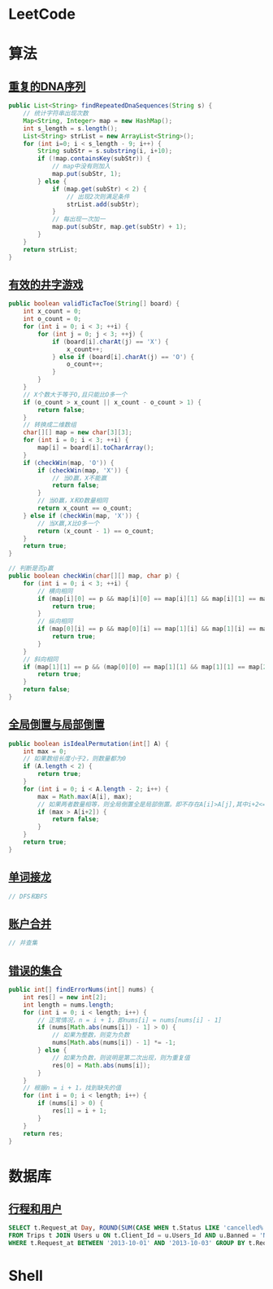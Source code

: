 # LeetCode

# 算法

## [重复的DNA序列](https://leetcode-cn.com/problems/repeated-dna-sequences/description/)

```java
public List<String> findRepeatedDnaSequences(String s) {
    // 统计字符串出现次数
    Map<String, Integer> map = new HashMap();
    int s_length = s.length();
    List<String> strList = new ArrayList<String>();
    for (int i=0; i < s_length - 9; i++) {
        String subStr = s.substring(i, i+10);
        if (!map.containsKey(subStr)) {
            // map中没有则加入
            map.put(subStr, 1);
        } else {
            if (map.get(subStr) < 2) {
                // 出现2次则满足条件
                strList.add(subStr);
            }
            // 每出现一次加一
            map.put(subStr, map.get(subStr) + 1);
        }
    }
    return strList;
}
```

## [有效的井字游戏](https://leetcode-cn.com/problems/valid-tic-tac-toe-state/description/)

```java
public boolean validTicTacToe(String[] board) {
    int x_count = 0;
    int o_count = 0;
    for (int i = 0; i < 3; ++i) {
        for (int j = 0; j < 3; ++j) {
            if (board[i].charAt(j) == 'X') {
                x_count++;
            } else if (board[i].charAt(j) == 'O') {
                o_count++;
            }
        }
    }
    // X个数大于等于O,且只能比O多一个
    if (o_count > x_count || x_count - o_count > 1) {
        return false;
    }
    // 转换成二维数组
    char[][] map = new char[3][3];
    for (int i = 0; i < 3; ++i) {
        map[i] = board[i].toCharArray();
    }
    if (checkWin(map, 'O')) {
        if (checkWin(map, 'X')) {
            // 当O赢，X不能赢
            return false;
        }
        // 当O赢，X和O数量相同
        return x_count == o_count;
    } else if (checkWin(map, 'X')) {
        // 当X赢,X比O多一个
        return (x_count - 1) == o_count;
    }
    return true;
}

// 判断是否p赢
public boolean checkWin(char[][] map, char p) {
    for (int i = 0; i < 3; ++i) {
        // 横向相同
        if (map[i][0] == p && map[i][0] == map[i][1] && map[i][1] == map[i][2]) {
            return true;
        }
        // 纵向相同
        if (map[0][i] == p && map[0][i] == map[1][i] && map[1][i] == map[2][i]) {
            return true;
        }
    }
    // 斜向相同
    if (map[1][1] == p && (map[0][0] == map[1][1] && map[1][1] == map[2][2] || map[0][2] == map[1][1] && map[1][1] == map[2][0])) {
        return true;
    }
    return false;
}
```

## [全局倒置与局部倒置](https://leetcode-cn.com/problems/global-and-local-inversions/description/)

```java
public boolean isIdealPermutation(int[] A) {
    int max = 0;
    // 如果数组长度小于2，则数量都为0
    if (A.length < 2) {
        return true;
    }
    for (int i = 0; i < A.length - 2; i++) {
        max = Math.max(A[i], max);
        // 如果两者数量相等，则全局倒置全是局部倒置。即不存在A[i]>A[j],其中i+2<=j;即max(A[i])>A[i+2]
        if (max > A[i+2]) {
            return false;
        }
    }
    return true;
}
```

## [单词接龙](https://leetcode-cn.com/problems/word-ladder/description/)

```java
// DFS和BFS
```

## [账户合并](https://leetcode-cn.com/problems/accounts-merge/description/)

```java
// 并查集
```

## [错误的集合](https://leetcode-cn.com/problems/set-mismatch/description/)

```java
public int[] findErrorNums(int[] nums) {
    int res[] = new int[2];
    int length = nums.length;
    for (int i = 0; i < length; i++) {
        // 正常情况，n = i + 1，即nums[i] = nums[nums[i] - 1]
        if (nums[Math.abs(nums[i]) - 1] > 0) {
            // 如果为整数，则变为负数
            nums[Math.abs(nums[i]) - 1] *= -1;        
        } else {
            // 如果为负数，则说明是第二次出现，则为重复值
            res[0] = Math.abs(nums[i]);
        }
    }
    // 根据n = i + 1，找到缺失的值
    for (int i = 0; i < length; i++) {
        if (nums[i] > 0) {
            res[1] = i + 1;
        }
    }
    return res;
}
```

# 数据库

## [行程和用户](https://leetcode-cn.com/problems/trips-and-users/description/)

```sql
SELECT t.Request_at Day, ROUND(SUM(CASE WHEN t.Status LIKE 'cancelled%' THEN 1 ELSE 0 END)/COUNT(*), 2) 'Cancellation Rate'
FROM Trips t JOIN Users u ON t.Client_Id = u.Users_Id AND u.Banned = 'No' 
WHERE t.Request_at BETWEEN '2013-10-01' AND '2013-10-03' GROUP BY t.Request_at;
```

# Shell
